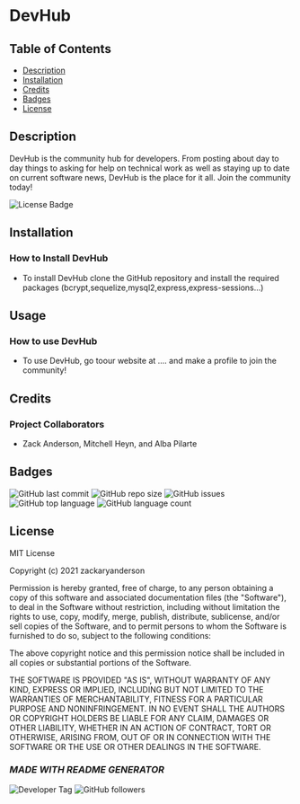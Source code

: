  # DevHub

  ## Table of Contents

  * [Description](#description)  
  * [Installation](#installation)  
  * [Credits](#credits)  
  * [Badges](#badges)  
  * [License](#license)  


  ## Description

  DevHub is the community hub for developers. From posting about day to day things to asking for help on technical work as well as staying up to date on current software news, DevHub is the place for it all. Join the community today!
  
  ![License Badge](https://img.shields.io/badge/license-MIT-brightgreen)
  

  
  ## Installation
    
  ### How to Install DevHub
  - To install DevHub clone the GitHub repository and install the required packages (bcrypt,sequelize,mysql2,express,express-sessions...)
  

  
  ## Usage
    
  ### How to use DevHub
  - To use DevHub, go toour website at .... and make a profile to join the community!
  

  

  
  ## Credits
  ### Project Collaborators
  - Zack Anderson, Mitchell Heyn, and Alba Pilarte
  

  

  
  ## Badges

  ![GitHub last commit](https://img.shields.io/github/last-commit/zackaryanderson/dev-hub)
  ![GitHub repo size](https://img.shields.io/github/repo-size/zackaryanderson/dev-hub)
  ![GitHub issues](https://img.shields.io/github/issues/zackaryanderson/dev-hub)
  ![GitHub top language](https://img.shields.io/github/languages/top/zackaryanderson/dev-hub) ![GitHub language count](https://img.shields.io/github/languages/count/zackaryanderson/dev-hub)
  

  
  ## License
  MIT License

  Copyright (c) 2021 zackaryanderson
    
  Permission is hereby granted, free of charge, to any person obtaining a copy
  of this software and associated documentation files (the "Software"), to deal
  in the Software without restriction, including without limitation the rights
  to use, copy, modify, merge, publish, distribute, sublicense, and/or sell    copies of the Software, and to permit persons to whom the Software is
  furnished to do so, subject to the following conditions:
    
  The above copyright notice and this permission notice shall be included in all
  copies or substantial portions of the Software.
    
  THE SOFTWARE IS PROVIDED "AS IS", WITHOUT WARRANTY OF ANY KIND, EXPRESS OR
  IMPLIED, INCLUDING BUT NOT LIMITED TO THE WARRANTIES OF MERCHANTABILITY,
  FITNESS FOR A PARTICULAR PURPOSE AND NONINFRINGEMENT. IN NO EVENT SHALL THE
  AUTHORS OR COPYRIGHT HOLDERS BE LIABLE FOR ANY CLAIM, DAMAGES OR OTHER
  LIABILITY, WHETHER IN AN ACTION OF CONTRACT, TORT OR OTHERWISE, ARISING FROM,
  OUT OF OR IN CONNECTION WITH THE SOFTWARE OR THE USE OR OTHER DEALINGS IN THE
  SOFTWARE.
    

  

  ### _MADE WITH README GENERATOR_
  ![Developer Tag](https://img.shields.io/badge/Developed%20By%3A-Zack%20Anderson-orange)
  ![GitHub followers](https://img.shields.io/github/followers/zackaryanderson?style=social)
        
